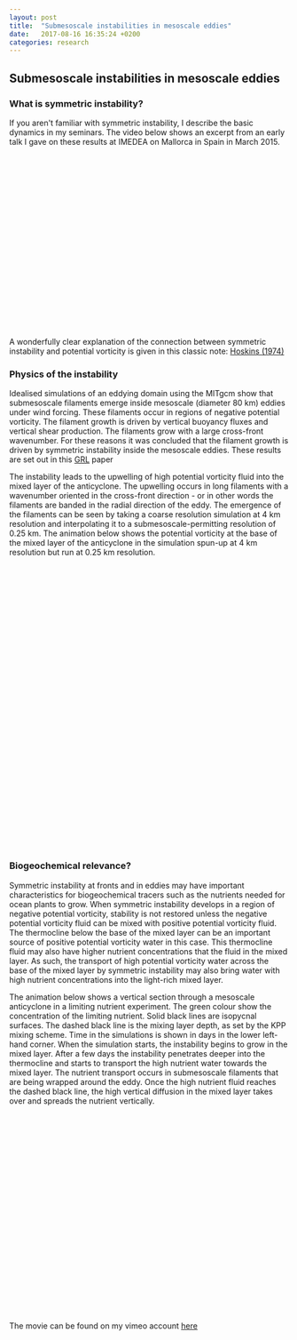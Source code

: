 ```yaml
---
layout: post
title:  "Submesoscale instabilities in mesoscale eddies"
date:   2017-08-16 16:35:24 +0200
categories: research
---
```


<h2>
<a id="authors-and-contributors" class="anchor" href="#authors-and-contributors" aria-hidden="true"><span aria-hidden="true" class="octicon octicon-link"></span></a>Submesoscale instabilities in mesoscale eddies</h2>

<h3>
<a id="authors-and-contributors" class="anchor" href="#authors-and-contributors" aria-hidden="true"><span aria-hidden="true" class="octicon octicon-link"></span></a>What is symmetric instability?</h3>
<p>If you aren't familiar with symmetric instability, I describe the basic dynamics in my seminars.  The video below shows an excerpt from an early talk I gave on these results at IMEDEA on Mallorca in Spain in March 2015.<p>
<iframe width="560" height="315" src= "" data-src="https://www.youtube.com/embed/L4cYnVW2dFE?start=685" frameborder="0" allowfullscreen></iframe>
<p> A wonderfully clear explanation of the connection between symmetric instability and potential vorticity is given in this classic note: <a href="http://www.readcube.com/articles/10.1002%2Fqj.49710042520" target="_blank">Hoskins (1974)</a> </p>

<h3>
<a id="authors-and-contributors" class="anchor" href="#authors-and-contributors" aria-hidden="true"><span aria-hidden="true" class="octicon octicon-link"></span></a>Physics of the instability</h3>

<p>Idealised simulations of an eddying domain using the MITgcm show that submesoscale filaments emerge inside mesoscale (diameter 80 km) eddies under wind forcing.  These filaments occur in regions of negative potential vorticity. The filament growth is driven by vertical buoyancy fluxes and vertical shear production.  The filaments grow with a large cross-front wavenumber.  For these reasons it was concluded that the filament growth is driven by symmetric instability inside the mesoscale eddies.  These results are set out in this <a href="http://onlinelibrary.wiley.com/doi/10.1002/2016GL067926/full" target="_blank">GRL</a> paper</p>

<p>The instability leads to the upwelling of high potential vorticity fluid into the mixed layer of the anticyclone.  The upwelling occurs in long filaments with a wavenumber oriented in the cross-front direction - or in other words the filaments are banded in the radial direction of the eddy.  The emergence of the filaments can be seen by taking a coarse resolution simulation at 4 km resolution and interpolating it to a submesoscale-permitting resolution of 0.25 km.  The animation below shows the potential vorticity at the base of the mixed layer of the anticyclone in the simulation spun-up at 4 km resolution but run at 0.25 km resolution.</p>
<iframe src= "" data-src="https://player.vimeo.com/video/161776646?loop=1" width="600" height="509" frameborder="0" webkitallowfullscreen mozallowfullscreen allowfullscreen></iframe>


<h3>
<a id="authors-and-contributors" class="anchor" href="#authors-and-contributors" aria-hidden="true"><span aria-hidden="true" class="octicon octicon-link"></span></a>Biogeochemical relevance?</h3>
<p>Symmetric instability at fronts and in eddies may have important characteristics for biogeochemical tracers such as the nutrients needed for ocean plants to grow.  When symmetric instability develops in a region of negative potential vorticity, stability is not restored unless the negative potential vorticity fluid can be mixed with positive potential vorticity fluid.  The thermocline below the base of the mixed layer can be an important source of positive potential vorticity water in this case.  This thermocline fluid may also have higher nutrient concentrations that the fluid in the mixed layer.  As such, the transport of high potential vorticity water across the base of the mixed layer by symmetric instability may also bring water with high nutrient concentrations into the light-rich mixed layer.<p>

The animation below shows a vertical section through a mesoscale anticyclone in a limiting nutrient experiment.  The green colour show the concentration of the limiting nutrient.  Solid black lines are isopycnal surfaces.  The dashed black line is the mixing layer depth, as set by the KPP mixing scheme.  Time in the simulations is shown in days in the lower left-hand corner. When the simulation starts, the instability begins to grow in the mixed layer.  After a few days the instability penetrates deeper into the thermocline and starts to transport the high nutrient water towards the mixed layer.  The nutrient transport occurs in submesoscale filaments that are being wrapped around the eddy.  Once the high nutrient fluid reaches the dashed black line, the high vertical diffusion in the mixed layer takes over and spreads the nutrient vertically.
<iframe src= "" data-src="https://player.vimeo.com/video/159205818" width="600" height="360" frameborder="0" webkitallowfullscreen mozallowfullscreen allowfullscreen></iframe>
<p>The movie can be found on my vimeo account <a href="https://vimeo.com/159205818" target="_blank">here</a></p>



<script>
function init() {
var vidDefer = document.getElementsByTagName('iframe');
for (var i=0; i<vidDefer.length; i++) {
if(vidDefer[i].getAttribute('data-src')) {
vidDefer[i].setAttribute('src',vidDefer[i].getAttribute('data-src'));
} } }
window.onload = init;
</script>
